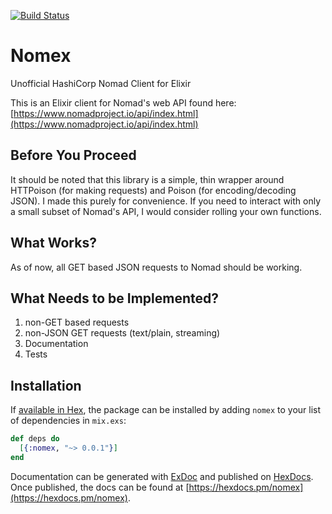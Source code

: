 [![Build Status](https://travis-ci.org/d3sw/nomex.svg?branch=master)](https://travis-ci.org/d3sw/nomex)

# Nomex

Unofficial HashiCorp Nomad Client for Elixir

This is an Elixir client for Nomad's web API found here: [https://www.nomadproject.io/api/index.html](https://www.nomadproject.io/api/index.html)

## Before You Proceed

It should be noted that this library is a simple, thin wrapper around HTTPoison (for making requests)
and Poison (for encoding/decoding JSON). I made this purely for convenience. If you need to interact
with only a small subset of Nomad's API, I would consider rolling your own functions.

## What Works?

As of now, all GET based JSON requests to Nomad should be working.

## What Needs to be Implemented?

1. non-GET based requests
2. non-JSON GET requests (text/plain, streaming)
3. Documentation
4. Tests

## Installation

If [available in Hex](https://hex.pm/docs/publish), the package can be installed
by adding `nomex` to your list of dependencies in `mix.exs`:

```elixir
def deps do
  [{:nomex, "~> 0.0.1"}]
end
```

Documentation can be generated with [ExDoc](https://github.com/elixir-lang/ex_doc)
and published on [HexDocs](https://hexdocs.pm). Once published, the docs can
be found at [https://hexdocs.pm/nomex](https://hexdocs.pm/nomex).
